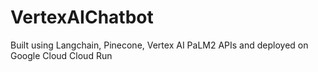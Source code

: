 # VertexAIChatbot


Built using Langchain, Pinecone, Vertex AI PaLM2 APIs and deployed on Google Cloud Cloud Run
